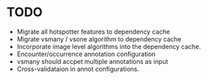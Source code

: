# TODO

* Migrate all hotspotter features to dependency cache
* Migrate vsmany / vsone algorithm to dependency cache
* Incorporate image level algorithms into the dependency cache.
* Encounter/occurrence annotation configuration
* vsmany should accpet multiple annotations as input
* Cross-validataion in annot configurations. 



